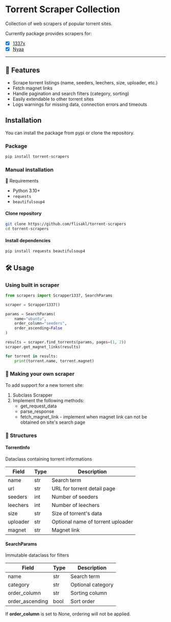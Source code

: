 # Torrent Scraper Collection

Collection of web scrapers of popular torrent sites.

Currently package provides scrapers for:
- [X] [1337x](https://1337x.to)
- [X] [Nyaa](https://nyaa.si)

---

## 🚀 Features

- Scrape torrent listings (name, seeders, leechers, size, uploader, etc.)
- Fetch magnet links
- Handle pagination and search filters (category, sorting)
- Easily extendable to other torrent sites
- Logs warnings for missing data, connection errors and timeouts


## Installation

You can install the package from pypi or clone the repository.

### Package

```bash
pip install torrent-scrapers
```

### Manual installation

🧱 Requirements

- Python 3.10+
- `requests`
- `beautifulsoup4`

#### Clone repository

```bash
git clone https://github.com/flisakl/torrent-scrapers
cd torrent-scrapers
```

#### Install dependencies

```bash
pip install requests beautifulsoup4
```

## 🛠 Usage

### Using built in scraper
```python
from scrapers import Scrapper1337, SearchParams

scraper = Scrapper1337()

params = SearchParams(
    name="ubuntu",
    order_column="seeders",
    order_ascending=False
)

results = scraper.find_torrents(params, pages=(1, 2))
scraper.get_magnet_links(results)

for torrent in results:
    print(torrent.name, torrent.magnet)

```

### 🧩 Making your own scraper

To add support for a new torrent site:

1. Subclass Scrapper
1. Implement the following methods:
    - get_request_data
    - parse_response
    - fetch_magnet_link - implement when magnet link can not be obtained on site's
    search page


### 🔧 Structures

#### TorrentInfo

Dataclass containing torrent informations

| **Field** | **Type** | **Description**                   |
|-----------|----------|-----------------------------------|
| name      | str      | Search term                       |
| url       | str      | URL for torrent detail page       |
| seeders   | int      | Number of seeders                 |
| leechers  | int      | Number of leechers                |
| size      | str      | Size of torrent's data            |
| uploader  | str      | Optional name of torrent uploader |
| magnet    | str      | Magnet link                       |

#### SearchParams

Immutable dataclass for filters

| **Field**       | **Type** | **Description**   |
|-----------------|----------|-------------------|
| name            | str      | Search term       |
| category        | str      | Optional category |
| order_column    | str      | Sorting column    |
| order_ascending | bool     | Sort order        |

If **order_column** is set to None, ordering will not be applied.
